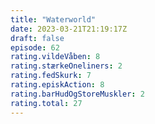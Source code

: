```yaml
---
title: "Waterworld"
date: 2023-03-21T21:19:17Z
draft: false
episode: 62
rating.vildeVåben: 8
rating.stærkeOneliners: 2
rating.fedSkurk: 7
rating.episkAction: 8
rating.barHudOgStoreMuskler: 2
rating.total: 27
---
```


